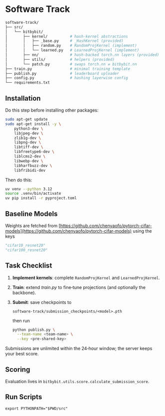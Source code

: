 # Software Track


```bash
software-track/
├── src/
│   └── bitbybit/
│       ├── kernel/          # hash‑kernel abstractions
│       │   ├── _base.py     # _HashKernel (provided)
│       │   ├── random.py    # RandomProjKernel (implement)
│       │   └── learned.py   # LearnedProjKernel (implement)
│       ├── nn/              # hash‑backed torch.nn layers (provided)
│       ├── utils/           # helpers (provided)
│       └── patch.py         # swaps torch.nn ⇄ bitbybit.nn
├── train.py                 # minimal training template
├── publish.py               # leaderboard uploader
├── config.py                # hashing layerwise config
└── requirements.txt
```

## Installation
Do this step before installing other packages:
```bash
sudo apt-get update
sudo apt-get install -y \
    python3-dev \
    libjpeg-dev \
    zlib1g-dev \
    libpng-dev \
    libtiff-dev \
    libfreetype6-dev \
    liblcms2-dev \
    libwebp-dev \
    libharfbuzz-dev \
    libfribidi-dev
```
Then do this:
```bash
uv venv --python 3.12
source .venv/bin/activate
uv pip install -r pyproject.toml
```

## Baseline Models

Weights are fetched from [https://github.com/chenyaofo/pytorch-cifar-models](https://github.com/chenyaofo/pytorch-cifar-models) using the keys

```python
"cifar10_resnet20"
"cifar100_resnet20"
```

## Task Checklist

1. **Implement kernels**: complete `RandomProjKernel` and `LearnedProjKernel`.
2. **Train**: extend *train.py* to fine‑tune projections (and optionally the backbone).
3. **Submit**: save checkpoints to

   ```text
   software-track/submission_checkpoints/<model>.pth
   ```
   
   then run

   ```bash
   python publish.py \
     --team-name <team-name> \
     --key <pre-shared-key>  
   ```

Submissions are unlimited within the 24‑hour window; the server keeps your best score.

## Scoring

Evaluation lives in `bitbybit.utils.score.calculate_submission_score`.

## Run Scripts
``` export PYTHONPATH="$PWD/src" ```

